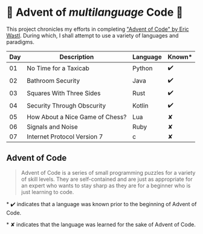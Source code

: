 # :christmas_tree: Advent of *multilanguage* Code :christmas_tree:

This project chronicles my efforts in completing ["Advent of Code" by Eric Wastl](http://adventofcode.com/2016).
During which, I shall attempt to use a variety of languages and paradigms.

| Day | Description                     | Language | Known* |
| --- | ------------------------------- | -------- | ------ |
| 01  | No Time for a Taxicab           | Python   | ✔️      |
| 02  | Bathroom Security               | Java     | ✔️      |
| 03  | Squares With Three Sides        | Rust     | ✔️      |
| 04  | Security Through Obscurity      | Kotlin   | ✔️      |
| 05  | How About a Nice Game of Chess? | Lua      | ✘      |
| 06  | Signals and Noise               | Ruby     | ✘      |
| 07  | Internet Protocol Version 7     | c        | ✘      |

## Advent of Code

>Advent of Code is a series of small programming puzzles for a variety of skill levels. They are self-contained and are just as appropriate for an expert who wants to stay sharp as they are for a beginner who is just learning to code.

\* ✔️ indicates that a language was known prior to the beginning of Advent of Code.

\* ✘ indicates that the language was learned for the sake of Advent of Code.
